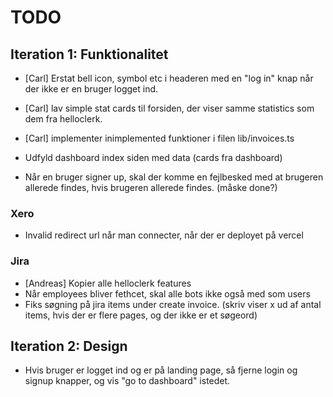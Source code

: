 # TODO

## Iteration 1: Funktionalitet

- [Carl] Erstat bell icon, symbol etc i headeren med en "log in" knap når der ikke er en bruger logget ind.
- [Carl] lav simple stat cards til forsiden, der viser samme statistics som dem fra helloclerk.
- [Carl] implementer inimplemented funktioner i filen lib/invoices.ts

- Udfyld dashboard index siden med data (cards fra dashboard)
- Når en bruger signer up, skal der komme en fejlbesked med at brugeren allerede findes, hvis brugeren allerede findes. (måske done?)

### Xero
- Invalid redirect url når man connecter, når der er deployet på vercel

### Jira
- [Andreas] Kopier alle helloclerk features
- Når employees bliver fethcet, skal alle bots ikke også med som users
- Fiks søgning på jira items under create invoice. 
(skriv viser x ud af antal items, hvis der er flere pages, og der ikke er et søgeord)

## Iteration 2: Design
- Hvis bruger er logget ind og er på landing page, så fjerne login og signup knapper, og vis "go to dashboard" istedet.
